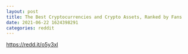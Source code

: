 ```yaml
--- 
layout: post 
title: The Best Cryptocurrencies and Crypto Assets, Ranked by Fans 
date: 2021-06-22 1624398291 
categories: reddit 
--- 
```

https://redd.it/o5y3xl